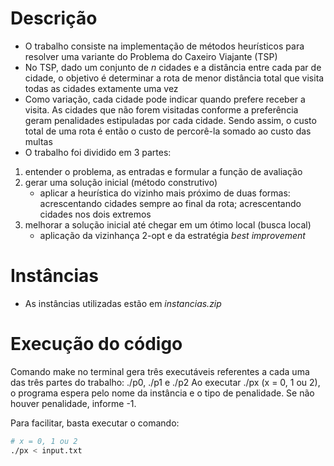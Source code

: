 # Descrição
- O trabalho consiste na implementação de métodos heurísticos para resolver uma variante do Problema do Caxeiro Viajante (TSP)
- No TSP, dado um conjunto de *n* cidades e a distância entre cada par de cidade, o objetivo é determinar a rota de menor distância total que visita todas as cidades extamente uma vez
- Como variação, cada cidade pode indicar quando prefere receber a visita. As cidades que não forem visitadas conforme a preferência geram penalidades estipuladas por cada cidade. Sendo assim, o custo total de uma rota é então o custo de percorê-la somado ao custo das multas
- O trabalho foi dividido em 3 partes:
1. entender o problema, as entradas e formular a função de avaliação
2. gerar uma solução inicial (método construtivo)
    - aplicar a heurística do vizinho mais próximo de duas formas: acrescentando cidades sempre ao final da rota; acrescentando cidades nos dois extremos
3. melhorar a solução inicial até chegar em um ótimo local (busca local)
    - aplicação da vizinhança 2-opt e da estratégia *best improvement*

# Instâncias
- As instâncias utilizadas estão em *instancias.zip*

# Execução do código
Comando make no terminal gera três executáveis referentes a cada uma das três partes do trabalho: ./p0, ./p1 e ./p2
Ao executar ./px (x = 0, 1 ou 2), o programa espera pelo nome da instância e o tipo de penalidade. Se não houver penalidade, informe -1.

Para facilitar, basta executar o comando:
``` bash
# x = 0, 1 ou 2
./px < input.txt
```